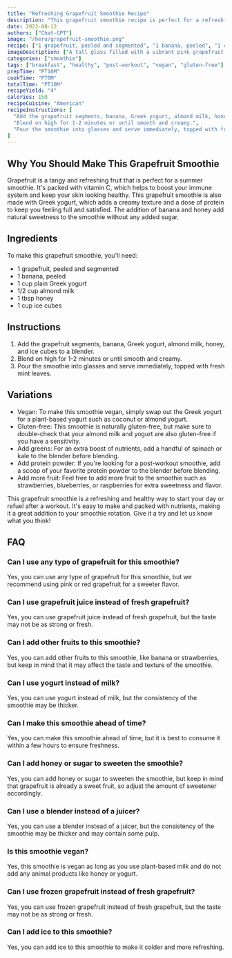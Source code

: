 ```yaml
---
title: "Refreshing Grapefruit Smoothie Recipe"
description: "This grapefruit smoothie recipe is perfect for a refreshing breakfast or post-workout snack. It's easy to make and packed with nutrients!"
date: 2022-08-12
authors: ["Chat-GPT"]
image: "/hero/grapefruit-smoothie.png"
recipe: ["1 grapefruit, peeled and segmented", "1 banana, peeled", "1 cup plain Greek yogurt", "1/2 cup almond milk", "1 tbsp honey", "1 cup ice cubes"]
imageDescription: ["A tall glass filled with a vibrant pink grapefruit smoothie, topped with fresh mint leaves."]
categories: ["smoothie"]
tags: ["breakfast", "healthy", "post-workout", "vegan", "gluten-free"]
prepTime: "PT10M"
cookTime: "PT0M"
totalTime: "PT10M"
recipeYield: "4"
calories: 150
recipeCuisine: "American"
recipeInstructions: [
  "Add the grapefruit segments, banana, Greek yogurt, almond milk, honey, and ice cubes to a blender.",
  "Blend on high for 1-2 minutes or until smooth and creamy.",
  "Pour the smoothie into glasses and serve immediately, topped with fresh mint leaves."
]
---
```


## Why You Should Make This Grapefruit Smoothie

Grapefruit is a tangy and refreshing fruit that is perfect for a summer smoothie. It's packed with vitamin C, which helps to boost your immune system and keep your skin looking healthy. This grapefruit smoothie is also made with Greek yogurt, which adds a creamy texture and a dose of protein to keep you feeling full and satisfied. The addition of banana and honey add natural sweetness to the smoothie without any added sugar. 

## Ingredients

To make this grapefruit smoothie, you'll need:

- 1 grapefruit, peeled and segmented
- 1 banana, peeled
- 1 cup plain Greek yogurt
- 1/2 cup almond milk
- 1 tbsp honey
- 1 cup ice cubes

## Instructions

1. Add the grapefruit segments, banana, Greek yogurt, almond milk, honey, and ice cubes to a blender.
2. Blend on high for 1-2 minutes or until smooth and creamy.
3. Pour the smoothie into glasses and serve immediately, topped with fresh mint leaves.

## Variations

- Vegan: To make this smoothie vegan, simply swap out the Greek yogurt for a plant-based yogurt such as coconut or almond yogurt.
- Gluten-free: This smoothie is naturally gluten-free, but make sure to double-check that your almond milk and yogurt are also gluten-free if you have a sensitivity.
- Add greens: For an extra boost of nutrients, add a handful of spinach or kale to the blender before blending.
- Add protein powder: If you're looking for a post-workout smoothie, add a scoop of your favorite protein powder to the blender before blending.
- Add more fruit: Feel free to add more fruit to the smoothie such as strawberries, blueberries, or raspberries for extra sweetness and flavor.

This grapefruit smoothie is a refreshing and healthy way to start your day or refuel after a workout. It's easy to make and packed with nutrients, making it a great addition to your smoothie rotation. Give it a try and let us know what you think!

## FAQ

### Can I use any type of grapefruit for this smoothie?

Yes, you can use any type of grapefruit for this smoothie, but we recommend using pink or red grapefruit for a sweeter flavor.

### Can I use grapefruit juice instead of fresh grapefruit?

Yes, you can use grapefruit juice instead of fresh grapefruit, but the taste may not be as strong or fresh.

### Can I add other fruits to this smoothie?

Yes, you can add other fruits to this smoothie, like banana or strawberries, but keep in mind that it may affect the taste and texture of the smoothie.

### Can I use yogurt instead of milk?

Yes, you can use yogurt instead of milk, but the consistency of the smoothie may be thicker.

### Can I make this smoothie ahead of time?

Yes, you can make this smoothie ahead of time, but it is best to consume it within a few hours to ensure freshness.

### Can I add honey or sugar to sweeten the smoothie?

Yes, you can add honey or sugar to sweeten the smoothie, but keep in mind that grapefruit is already a sweet fruit, so adjust the amount of sweetener accordingly.

### Can I use a blender instead of a juicer?

Yes, you can use a blender instead of a juicer, but the consistency of the smoothie may be thicker and may contain some pulp.

### Is this smoothie vegan?

Yes, this smoothie is vegan as long as you use plant-based milk and do not add any animal products like honey or yogurt.

### Can I use frozen grapefruit instead of fresh grapefruit?

Yes, you can use frozen grapefruit instead of fresh grapefruit, but the taste may not be as strong or fresh.

### Can I add ice to this smoothie?

Yes, you can add ice to this smoothie to make it colder and more refreshing.